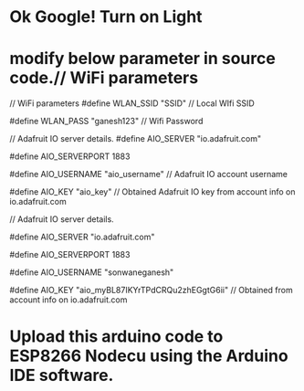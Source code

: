 # Ok Google! Turn on Light
 
# modify below parameter in source code.// WiFi parameters
// WiFi parameters
#define WLAN_SSID       "SSID"  // Local WIfi SSID

#define WLAN_PASS       "ganesh123" // Wifi Password


// Adafruit IO server details.
#define AIO_SERVER      "io.adafruit.com"

#define AIO_SERVERPORT  1883

#define AIO_USERNAME    "aio_username" // Adafruit IO account username

#define AIO_KEY         "aio_key"  // Obtained Adafruit IO key from account info on io.adafruit.com


// Adafruit IO server details.

#define AIO_SERVER      "io.adafruit.com"

#define AIO_SERVERPORT  1883

#define AIO_USERNAME    "sonwaneganesh"

#define AIO_KEY         "aio_myBL87IKYrTPdCRQu2zhEGgtG6ii"  // Obtained from account info on io.adafruit.com

# Upload this arduino code to ESP8266 Nodecu using the Arduino IDE software.

